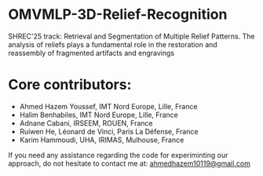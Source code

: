 # OMVMLP-3D-Relief-Recognition 
SHREC'25 track: Retrieval and Segmentation of Multiple Relief Patterns. The analysis of reliefs plays a fundamental role in the restoration and
reassembly of fragmented artifacts and engravings
# Core contributors:
* Ahmed Hazem Youssef, IMT Nord Europe, Lille, France
* Halim Benhabiles, IMT Nord Europe, Lille, France
* Adnane Cabani, IRSEEM, ROUEN, France
* Ruiwen He, Léonard de Vinci, Paris La Défense, France
* Karim Hammoudi, UHA, IRIMAS, Mulhouse, France

If you need any assistance regarding the code for experiminting our approach, do not hesitate to contact me at: ahmedhazem10119@gmail.com
